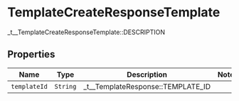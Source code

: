 

# TemplateCreateResponseTemplate

_t__TemplateCreateResponseTemplate::DESCRIPTION

## Properties

| Name | Type | Description | Notes |
|------------ | ------------- | ------------- | -------------|
| `templateId` | ```String``` |  _t__TemplateResponse::TEMPLATE_ID  |  |



